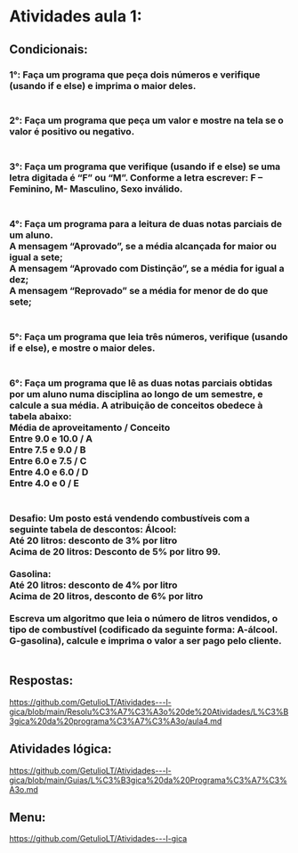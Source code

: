 # Atividades aula 1:

## Condicionais:
<h3>
1°: Faça um programa que peça dois números e verifique (usando if e else) e imprima o maior deles.<br><br>

<h3>
2°: Faça um programa que peça um valor e mostre na tela se o valor é positivo ou negativo.<br><br>

<h3>
3°: Faça um programa que verifique (usando if e else) se uma letra digitada é “F” ou “M”. Conforme a letra escrever: F – Feminino, M- Masculino, Sexo inválido.<br><br>

<h3>
4°: Faça um programa para a leitura de duas notas parciais de um aluno.<br>
A mensagem “Aprovado”, se a média alcançada for maior ou igual a sete;<br>
A mensagem “Aprovado com Distinção”, se a média for igual a dez;<br>
A mensagem “Reprovado” se a média for menor de do que sete;<br><br>

<h3>
5°: Faça um programa que leia três números, verifique (usando if e else), e mostre o maior deles.<br><br>

<h3>
6°: Faça um programa que lê as duas notas parciais obtidas por um aluno numa disciplina ao longo de um semestre, e calcule a sua média. A atribuição de conceitos obedece à tabela abaixo:  <br>
Média de aproveitamento    /    Conceito <br>
Entre 9.0 e 10.0           /        A <br>
Entre 7.5 e 9.0            /        B <br>
Entre 6.0 e 7.5            /        C <br>
Entre 4.0 e 6.0            /        D <br>
Entre 4.0 e 0              /        E  <br><br>

<h3>
Desafio: Um posto está vendendo combustíveis com a seguinte tabela de descontos:   Álcool:<br>
Até 20 litros: desconto de 3% por litro<br>
Acima de 20 litros: Desconto de 5% por litro 99.<br><br>
Gasolina:<br>
Até 20 litros: desconto de 4% por litro<br>
Acima de 20 litros, desconto de 6% por litro<br><br>
Escreva um algoritmo que leia o número de litros vendidos, o tipo de combustível (codificado da seguinte forma: A-álcool. G-gasolina), calcule e imprima o valor a ser pago pelo cliente.  
<br><br>

## Respostas: <br>
https://github.com/GetulioLT/Atividades---l-gica/blob/main/Resolu%C3%A7%C3%A3o%20de%20Atividades/L%C3%B3gica%20da%20programa%C3%A7%C3%A3o/aula4.md
## Atividades lógica: <br>
https://github.com/GetulioLT/Atividades---l-gica/blob/main/Guias/L%C3%B3gica%20da%20Programa%C3%A7%C3%A3o.md
## Menu:
https://github.com/GetulioLT/Atividades---l-gica